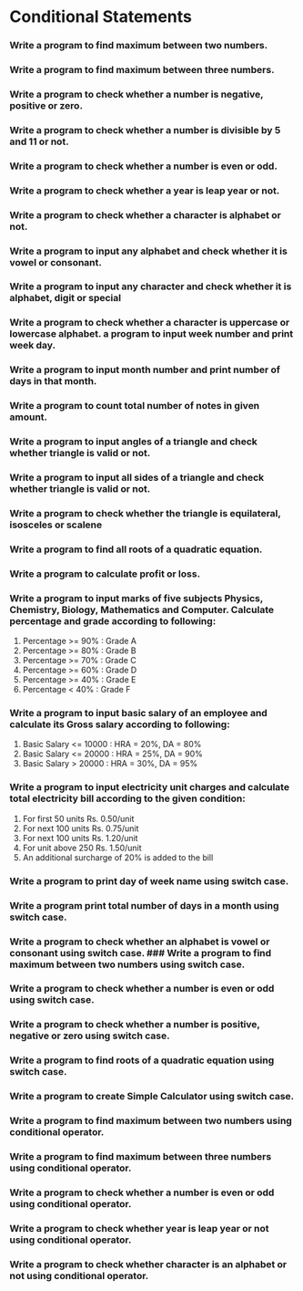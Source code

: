 
# Conditional Statements

### Write a program to find maximum between two numbers.
### Write a program to find maximum between three numbers.
### Write a program to check whether a number is negative, positive or zero.
### Write a program to check whether a number is divisible by 5 and 11 or not.
### Write a program to check whether a number is even or odd.
### Write a program to check whether a year is leap year or not.
### Write a program to check whether a character is alphabet or not.
### Write a program to input any alphabet and check whether it is vowel or consonant.
### Write a program to input any character and check whether it is alphabet, digit or special
### Write a program to check whether a character is uppercase or lowercase alphabet. a program to input week number and print week day.
### Write a program to input month number and print number of days in that month.
### Write a program to count total number of notes in given amount.
### Write a program to input angles of a triangle and check whether triangle is valid or not.
### Write a program to input all sides of a triangle and check whether triangle is valid or not.
### Write a program to check whether the triangle is equilateral, isosceles or scalene
### Write a program to find all roots of a quadratic equation.
### Write a program to calculate profit or loss.
### Write a program to input marks of five subjects Physics, Chemistry, Biology, Mathematics and Computer. Calculate percentage and grade according to following:
1. Percentage >= 90% : Grade A
2. Percentage >= 80% : Grade B
3. Percentage >= 70% : Grade C
4. Percentage >= 60% : Grade D
5. Percentage >= 40% : Grade E
6. Percentage < 40%  : Grade F
### Write a program to input basic salary of an employee and calculate its Gross salary according to following:
1. Basic Salary <= 10000 : HRA = 20%, DA = 80%
2. Basic Salary <= 20000 : HRA = 25%, DA = 90%
3. Basic Salary > 20000 : HRA = 30%, DA = 95%
### Write a program to input electricity unit charges and calculate total electricity bill according to the given condition:
1. For first 50 units Rs. 0.50/unit
2. For next 100 units Rs. 0.75/unit
3. For next 100 units Rs. 1.20/unit
4. For unit above 250 Rs. 1.50/unit
5. An additional surcharge of 20% is added to the bill
### Write a program to print day of week name using switch case.
### Write a program print total number of days in a month using switch case.
### Write a program to check whether an alphabet is vowel or consonant using switch case. ### Write a program to find maximum between two numbers using switch case.
### Write a program to check whether a number is even or odd using switch case.
### Write a program to check whether a number is positive, negative or zero using switch case.
### Write a program to find roots of a quadratic equation using switch case.
### Write a program to create Simple Calculator using switch case.
### Write a program to find maximum between two numbers using conditional operator.
### Write a program to find maximum between three numbers using conditional operator. 
### Write a program to check whether a number is even or odd using conditional operator. 
### Write a program to check whether year is leap year or not using conditional operator. 
### Write a program to check whether character is an alphabet or not using conditional operator.
